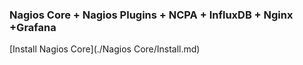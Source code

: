### Nagios Core + Nagios Plugins + NCPA + InfluxDB + Nginx +Grafana

[Install Nagios Core](./Nagios Core/Install.md)
